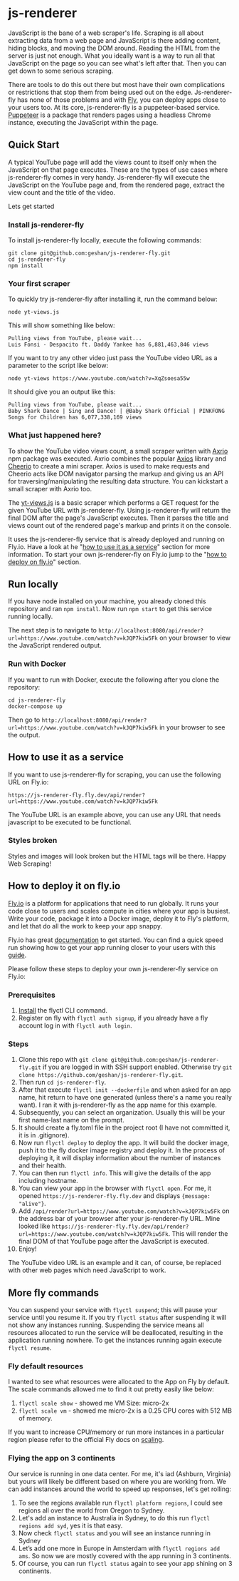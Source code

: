 # js-renderer

JavaScript is the bane of a web scraper's life. Scraping is all about extracting data from a web page and JavaScript is there adding content, hiding blocks, and moving the DOM around. Reading the HTML from the server is just not enough. What you ideally want is a way to run all that JavaScript on the page so you can see what's left after that. Then you can get down to some serious scraping.

There are tools to do this out there but most have their own complications or restrictions that stop them from being used out on the edge. Js-renderer-fly has none of those problems and with [Fly](https://fly.io), you can deploy apps close to your users too. At its core, js-renderer-fly is a puppeteer-based service. [Puppeteer](https://pptr.dev/) is a package that renders pages using a headless Chrome instance, executing the JavaScript within the page.

## Quick Start

A typical YouTube page will add the views count to itself only when the JavaScript on that page executes. These are the types of use cases where js-renderer-fly comes in very handy. Js-renderer-fly will execute the JavaScript on the YouTube page and, from the rendered page, extract the view count and the title of the video.

Lets get started

### Install js-renderer-fly

To install js-renderer-fly locally, execute the following commands:

```
git clone git@github.com:geshan/js-renderer-fly.git
cd js-renderer-fly
npm install
```

### Your first scraper

To quickly try js-renderer-fly after installing it, run the command below:

```
node yt-views.js
```

This will show something like below:

```
Pulling views from YouTube, please wait...
Luis Fonsi - Despacito ft. Daddy Yankee has 6,881,463,846 views
```

If you want to try any other video just pass the YouTube video URL as a parameter to the script like below:

```
node yt-views https://www.youtube.com/watch?v=XqZsoesa55w
```

It should give you an output like this:

```
Pulling views from YouTube, please wait...
Baby Shark Dance | Sing and Dance! | @Baby Shark Official | PINKFONG Songs for Children has 6,077,338,169 views
```

### What just happened here?

To show the YouTube video views count, a small scraper written with [Axrio](https://www.npmjs.com/package/@geshan/axrio) npm package was executed. Axrio combines the popular [Axios](https://www.npmjs.com/package/axios) library and [Cheerio](https://www.npmjs.com/package/cheerio) to create a mini scraper. Axios is used to make requests and Cheerio acts like DOM navigator parsing the markup and giving us an API for traversing/manipulating the resulting data structure. You can kickstart a small scraper with Axrio too.

The [yt-views.js](./yt-views) is a basic scraper which performs a GET request for the given YouTube URL with js-renderer-fly. Using js-renderer-fly will return the final DOM after the page's JavaScript executes. Then it parses the title and views count out of the rendered page's markup and prints it on the console.

It uses the js-renderer-fly service that is already deployed and running on Fly.io. Have a look at he "[how to use it as a service](#how-to-use-it-as-a-service)" section for more information. To start your own js-renderer-fly on Fly.io jump to the "[how to deploy on fly.io](#how-to-deploy-it-on-flyio)" section.

## Run locally

If you have node installed on your machine, you already cloned this repository and ran `npm install`. Now run `npm start` to get this service running locally.

The next step is to navigate to `http://localhost:8080/api/render?url=https://www.youtube.com/watch?v=kJQP7kiw5Fk` on your browser to view the JavaScript rendered output.

### Run with Docker

If you want to run with Docker, execute the following after you clone the repository:

```
cd js-renderer-fly
docker-compose up
```

Then go to `http://localhost:8080/api/render?url=https://www.youtube.com/watch?v=kJQP7kiw5Fk` in your browser to see the output.

## How to use it as a service

If you want to use js-renderer-fly for scraping, you can use the following URL on Fly.io:

```
https://js-renderer-fly.fly.dev/api/render?url=https://www.youtube.com/watch?v=kJQP7kiw5Fk
```

The YouTube URL is an example above, you can use any URL that needs javascript to be executed to be functional.

### Styles broken

Styles and images will look broken but the HTML tags will be there. Happy Web Scraping!

## How to deploy it on fly.io

[Fly.io](https://fly.io) is a platform for applications that need to run globally. It runs your code close to users and scales compute in cities where your app is busiest. Write your code, package it into a Docker image, deploy it to Fly's platform, and let that do all the work to keep your app snappy.

Fly.io has great [documentation](https://fly.io/docs/) to get started. You can find a quick speed run showing how to get your app running closer to your users with this [guide](https://fly.io/docs/speedrun/). 

Please follow these steps to deploy your own js-renderer-fly service on Fly.io:

### Prerequisites

1. [Install](https://fly.io/docs/getting-started/installing-flyctl/) the flyctl CLI command.
1. Register on fly with `flyctl auth signup`, if you already have a fly account log in with `flyctl auth login`.

### Steps

1. Clone this repo with `git clone git@github.com:geshan/js-renderer-fly.git` if you are logged in with SSH support enabled. Otherwise try `git clone https://github.com/geshan/js-renderer-fly.git`.
1. Then run `cd js-renderer-fly`.
1. After that execute `flyctl init --dockerfile` and when asked for an app name, hit return to have one generated (unless there's a name you really want). I ran it with js-renderer-fly as the app name for this example.
1. Subsequently, you can select an organization. Usually this will be your first name-last name on the prompt.
1. It should create a fly.toml file in the project root (I have not committed it, it is in .gitignore).
1. Now run `flyctl deploy` to deploy the app. It will build the docker image, push it to the fly docker image registry and deploy it. In the process of deploying it, it will display information about the number of instances and their health.
1. You can then run `flyctl info`. This will give the details of the app including hostname.
1. You can view your app in the browser with `flyctl open`. For me, it opened `https://js-renderer-fly.fly.dev` and displays `{message: "alive"}`.
1. Add `/api/render?url=https://www.youtube.com/watch?v=kJQP7kiw5Fk` on the address bar of your browser after your js-renderer-fly URL. Mine looked like `https://js-renderer-fly.fly.dev/api/render?url=https://www.youtube.com/watch?v=kJQP7kiw5Fk`. This will render the final DOM of that YouTube page after the JavaScript is executed.
1. Enjoy!

The YouTube video URL is an example and it can, of course, be replaced with other web pages which need JavaScript to work.

## More fly commands

You can suspend your service with `flyctl suspend`; this will pause your service until you resume it. If you try `flyctl status` after suspending it will not show any instances running. Suspending the service means all resources allocated to run the service will be deallocated, resulting in the application running nowhere. To get the instances running again execute `flyctl resume`.

### Fly default resources

I wanted to see what resources were allocated to the App on Fly by default. The scale commands allowed me to find it out pretty easily like below:

1. `flyctl scale show` - showed me VM Size: micro-2x
1. `flyctl scale vm` - showed me micro-2x is a 0.25 CPU cores with 512 MB of memory.

If you want to increase CPU/memory or run more instances in a particular region please refer to the official Fly docs on [scaling](https://fly.io/docs/scaling/).

### Flying the app on 3 continents

Our service is running in one data center. For me, it's iad (Ashburn, Virginia) but yours will likely be different based on where you are working from. We can add instances around the world to speed up responses, let's get rolling:

1. To see the regions available run `flyctl platform regions`, I could see regions all over the world from Oregon to Sydney.
1. Let's add an instance to Australia in Sydney, to do this run `flyctl regions add syd`, yes it is that easy.
1. Now check `flyctl status` and you will see an instance running in Sydney
1. Let’s add one more in Europe in Amsterdam with `flyctl regions add ams`. So now we are mostly covered with the app running in 3 continents.
1. Of course, you can run `flyctl status` again to see your app shining on 3 continents.
